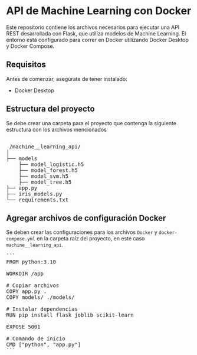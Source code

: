 # API de Machine Learning con Docker

Este repositorio contiene los archivos necesarios para ejecutar una API REST desarrollada con Flask, que utiliza modelos de Machine Learning. El entorno está configurado para correr en Docker utilizando Docker Desktop y Docker Compose.

## Requisitos

Antes de comenzar, asegúrate de tener instalado:

- Docker Desktop


## Estructura del proyecto

Se debe crear una carpeta para el proyecto que contenga la siguiente estructura con los archivos mencionados

<pre> 
 /machine__learning_api/
│
├── models
    ├── model_logistic.h5
    ├── model_forest.h5
    ├── model_svm.h5
    ├── model_tree.h5
├── app.py
├── iris_models.py
└── requirements.txt 
</pre>

## Agregar archivos de configuración Docker

Se deben crear las configuraciones para los archivos `Docker` y `docker-compose.yml` en la carpeta raíz del proyecto, en este caso `machine__learning_api`.

<pre>``` 
FROM python:3.10

WORKDIR /app

# Copiar archivos
COPY app.py .
COPY models/ ./models/

# Instalar dependencias
RUN pip install flask joblib scikit-learn

EXPOSE 5001

# Comando de inicio
CMD ["python", "app.py"]
```</pre>

